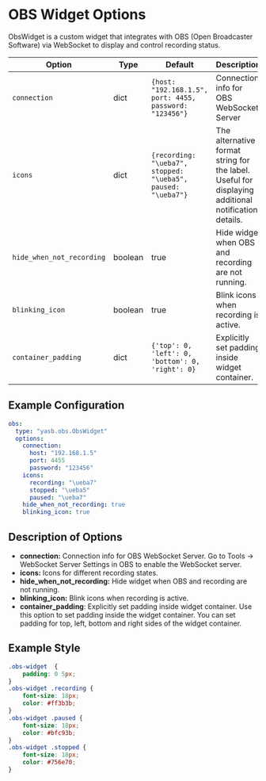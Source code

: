 # OBS Widget Options

ObsWidget is a custom widget that integrates with OBS (Open Broadcaster Software) via WebSocket to display and control recording status.

| Option           | Type     | Default                        | Description                                                                 |
|------------------|----------|--------------------------------|-----------------------------------------------------------------------------|
| `connection`          | dict   | `{host: "192.168.1.5", port: 4455, password: "123456"}`                     | Connection info for OBS WebSocket Server  |
| `icons`      | dict   | `{recording: "\ueba7", stopped: "\ueba5", paused: "\ueba7"}`       | The alternative format string for the label. Useful for displaying additional notification details. |
| `hide_when_not_recording`| boolean  | true                          | Hide widget when OBS and recording are not running. |
| `blinking_icon`          | boolean   | true                           | Blink icons when recording is active. |
| `container_padding`  | dict | `{'top': 0, 'left': 0, 'bottom': 0, 'right': 0}`      | Explicitly set padding inside widget container. |

## Example Configuration

```yaml
obs:
  type: "yasb.obs.ObsWidget"
  options:  
    connection:
      host: "192.168.1.5"
      port: 4455
      password: "123456"
    icons:
      recording: "\ueba7"
      stopped: "\ueba5"
      paused: "\ueba7"
    hide_when_not_recording: true
    blinking_icon: true
```
## Description of Options

- **connection:** Connection info for OBS WebSocket Server. Go to Tools -> WebSocket Server Settings in OBS to enable the WebSocket server.
- **icons:**  Icons for different recording states.
- **hide_when_not_recording:** Hide widget when OBS and recording are not running.
- **blinking_icon:** Blink icons when recording is active.
- **container_padding**: Explicitly set padding inside widget container. Use this option to set padding inside the widget container. You can set padding for top, left, bottom and right sides of the widget container.

## Example Style
```css
.obs-widget  {
    padding: 0 5px;
}
.obs-widget .recording {
    font-size: 18px;
    color: #ff3b3b;
}
.obs-widget .paused {
    font-size: 18px;
    color: #bfc93b;
}
.obs-widget .stopped {
    font-size: 18px;
    color: #756e70;
}
```